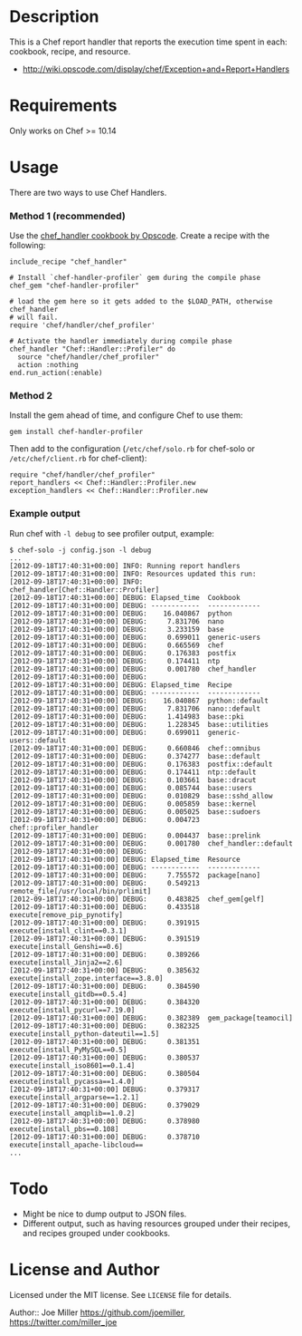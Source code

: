 Description
===========

This is a Chef report handler that reports the execution time spent in each:
cookbook, recipe, and resource.

* http://wiki.opscode.com/display/chef/Exception+and+Report+Handlers

Requirements
============

Only works on Chef >= 10.14

Usage
=====

There are two ways to use Chef Handlers.

### Method 1 (recommended)

Use the
[chef_handler cookbook by Opscode](http://community.opscode.com/cookbooks/chef_handler).
Create a recipe with the following:

    include_recipe "chef_handler"

    # Install `chef-handler-profiler` gem during the compile phase
    chef_gem "chef-handler-profiler"

    # load the gem here so it gets added to the $LOAD_PATH, otherwise chef_handler
    # will fail.
    require 'chef/handler/chef_profiler'

    # Activate the handler immediately during compile phase
    chef_handler "Chef::Handler::Profiler" do
      source "chef/handler/chef_profiler"
      action :nothing
    end.run_action(:enable)


### Method 2

Install the gem ahead of time, and configure Chef to use
them:

    gem install chef-handler-profiler

Then add to the configuration (`/etc/chef/solo.rb` for chef-solo or
`/etc/chef/client.rb` for chef-client):

    require "chef/handler/chef_profiler"
    report_handlers << Chef::Handler::Profiler.new
    exception_handlers << Chef::Handler::Profiler.new


### Example output

Run chef with `-l debug` to see profiler output, example:

    $ chef-solo -j config.json -l debug
    ...
    [2012-09-18T17:40:31+00:00] INFO: Running report handlers
    [2012-09-18T17:40:31+00:00] INFO: Resources updated this run:
    [2012-09-18T17:40:31+00:00] INFO:   chef_handler[Chef::Handler::Profiler]
    [2012-09-18T17:40:31+00:00] DEBUG: Elapsed_time  Cookbook
    [2012-09-18T17:40:31+00:00] DEBUG: ------------  -------------
    [2012-09-18T17:40:31+00:00] DEBUG:    16.040867  python
    [2012-09-18T17:40:31+00:00] DEBUG:     7.831706  nano
    [2012-09-18T17:40:31+00:00] DEBUG:     3.233159  base
    [2012-09-18T17:40:31+00:00] DEBUG:     0.699011  generic-users
    [2012-09-18T17:40:31+00:00] DEBUG:     0.665569  chef
    [2012-09-18T17:40:31+00:00] DEBUG:     0.176383  postfix
    [2012-09-18T17:40:31+00:00] DEBUG:     0.174411  ntp
    [2012-09-18T17:40:31+00:00] DEBUG:     0.001780  chef_handler
    [2012-09-18T17:40:31+00:00] DEBUG: 
    [2012-09-18T17:40:31+00:00] DEBUG: Elapsed_time  Recipe
    [2012-09-18T17:40:31+00:00] DEBUG: ------------  -------------
    [2012-09-18T17:40:31+00:00] DEBUG:    16.040867  python::default
    [2012-09-18T17:40:31+00:00] DEBUG:     7.831706  nano::default
    [2012-09-18T17:40:31+00:00] DEBUG:     1.414983  base::pki
    [2012-09-18T17:40:31+00:00] DEBUG:     1.228345  base::utilities
    [2012-09-18T17:40:31+00:00] DEBUG:     0.699011  generic-users::default
    [2012-09-18T17:40:31+00:00] DEBUG:     0.660846  chef::omnibus
    [2012-09-18T17:40:31+00:00] DEBUG:     0.374277  base::default
    [2012-09-18T17:40:31+00:00] DEBUG:     0.176383  postfix::default
    [2012-09-18T17:40:31+00:00] DEBUG:     0.174411  ntp::default
    [2012-09-18T17:40:31+00:00] DEBUG:     0.103661  base::dracut
    [2012-09-18T17:40:31+00:00] DEBUG:     0.085744  base::users
    [2012-09-18T17:40:31+00:00] DEBUG:     0.010829  base::sshd_allow
    [2012-09-18T17:40:31+00:00] DEBUG:     0.005859  base::kernel
    [2012-09-18T17:40:31+00:00] DEBUG:     0.005025  base::sudoers
    [2012-09-18T17:40:31+00:00] DEBUG:     0.004723  chef::profiler_handler
    [2012-09-18T17:40:31+00:00] DEBUG:     0.004437  base::prelink
    [2012-09-18T17:40:31+00:00] DEBUG:     0.001780  chef_handler::default
    [2012-09-18T17:40:31+00:00] DEBUG: 
    [2012-09-18T17:40:31+00:00] DEBUG: Elapsed_time  Resource
    [2012-09-18T17:40:31+00:00] DEBUG: ------------  -------------
    [2012-09-18T17:40:31+00:00] DEBUG:     7.755572  package[nano]
    [2012-09-18T17:40:31+00:00] DEBUG:     0.549213  remote_file[/usr/local/bin/prlimit]
    [2012-09-18T17:40:31+00:00] DEBUG:     0.483825  chef_gem[gelf]
    [2012-09-18T17:40:31+00:00] DEBUG:     0.433518  execute[remove_pip_pynotify]
    [2012-09-18T17:40:31+00:00] DEBUG:     0.391915  execute[install_clint==0.3.1]
    [2012-09-18T17:40:31+00:00] DEBUG:     0.391519  execute[install_Genshi==0.6]
    [2012-09-18T17:40:31+00:00] DEBUG:     0.389266  execute[install_Jinja2==2.6]
    [2012-09-18T17:40:31+00:00] DEBUG:     0.385632  execute[install_zope.interface==3.8.0]
    [2012-09-18T17:40:31+00:00] DEBUG:     0.384590  execute[install_gitdb==0.5.4]
    [2012-09-18T17:40:31+00:00] DEBUG:     0.384320  execute[install_pycurl==7.19.0]
    [2012-09-18T17:40:31+00:00] DEBUG:     0.382389  gem_package[teamocil]
    [2012-09-18T17:40:31+00:00] DEBUG:     0.382325  execute[install_python-dateutil==1.5]
    [2012-09-18T17:40:31+00:00] DEBUG:     0.381351  execute[install_PyMySQL==0.5]
    [2012-09-18T17:40:31+00:00] DEBUG:     0.380537  execute[install_iso8601==0.1.4]
    [2012-09-18T17:40:31+00:00] DEBUG:     0.380504  execute[install_pycassa==1.4.0]
    [2012-09-18T17:40:31+00:00] DEBUG:     0.379317  execute[install_argparse==1.2.1]
    [2012-09-18T17:40:31+00:00] DEBUG:     0.379029  execute[install_amqplib==1.0.2]
    [2012-09-18T17:40:31+00:00] DEBUG:     0.378980  execute[install_pbs==0.108]
    [2012-09-18T17:40:31+00:00] DEBUG:     0.378710  execute[install_apache-libcloud==
    ...

Todo
====

- Might be nice to dump output to JSON files.
- Different output, such as having resources grouped under their recipes,
  and recipes grouped under cookbooks.

License and Author
==================

Licensed under the MIT license. See `LICENSE` file for details.

Author:: Joe Miller <https://github.com/joemiller>, <https://twitter.com/miller_joe>
